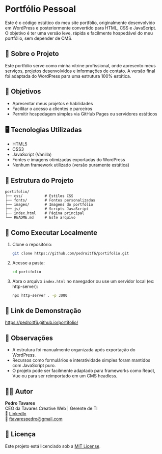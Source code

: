 
# Portfólio Pessoal

Este é o código estático do meu site portfólio, originalmente desenvolvido em WordPress e posteriormente convertido para HTML, CSS e JavaScript. O objetivo é ter uma versão leve, rápida e facilmente hospedável do meu portfólio, sem depender de CMS.

## 📌 Sobre o Projeto

Este portfólio serve como minha vitrine profissional, onde apresento meus serviços, projetos desenvolvidos e informações de contato. A versão final foi adaptada do WordPress para uma estrutura 100% estática.

## 🎯 Objetivos

- Apresentar meus projetos e habilidades
- Facilitar o acesso a clientes e parceiros
- Permitir hospedagem simples via GitHub Pages ou servidores estáticos

## 🖥️ Tecnologias Utilizadas

- HTML5
- CSS3
- JavaScript (Vanilla)
- Fontes e imagens otimizadas exportadas do WordPress
- Nenhum framework utilizado (versão puramente estática)

## 📁 Estrutura do Projeto

```
portifolio/
├── css/          # Estilos CSS
├── fonts/        # Fontes personalizadas
├── images/       # Imagens do portfólio
├── js/           # Scripts JavaScript
├── index.html    # Página principal
└── README.md     # Este arquivo
```

## 🚀 Como Executar Localmente

1. Clone o repositório:
   ```bash
   git clone https://github.com/pedroitf6/portifolio.git
   ```
2. Acesse a pasta:
   ```bash
   cd portifolio
   ```
3. Abra o arquivo `index.html` no navegador ou use um servidor local (ex: http-server):
   ```bash
   npx http-server . -p 3000
   ```

## 🔗 Link de Demonstração

https://pedroitf6.github.io/portifolio/

## 🧠 Observações

- A estrutura foi manualmente organizada após exportação do WordPress.
- Recursos como formulários e interatividade simples foram mantidos com JavaScript puro.
- O projeto pode ser facilmente adaptado para frameworks como React, Vue ou para ser reimportado em um CMS headless.

## 👨‍💻 Autor

**Pedro Tavares**  
CEO da Tavares Creative Web | Gerente de TI  
🔗 [LinkedIn](https://www.linkedin.com/in/pedroigortavares/)  
📧 ftavarespedro@gmail.com

## 📄 Licença

Este projeto está licenciado sob a [MIT License](https://opensource.org/licenses/MIT).
